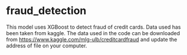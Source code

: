 # fraud_detection
This model uses XGBoost to detect fraud of credit cards. Data used has been taken from kaggle.
The data used in the code can be downloaded from https://www.kaggle.com/mlg-ulb/creditcardfraud and update the address of file on your computer.
